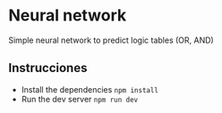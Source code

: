 # Neural network

Simple neural network to predict logic tables (OR, AND)

## Instrucciones
- Install the dependencies `npm install`
- Run the dev server `npm run dev`
